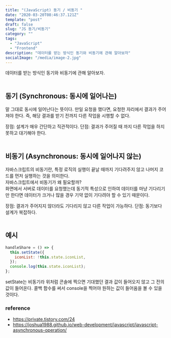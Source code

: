 ```yaml
---
title: "(JavaScript) 동기 / 비동기 "
date: "2020-03-20T08:46:37.121Z"
template: "post"
draft: false
slug: "JS 동기/비동기"
category: ""
tags:
  - "JavaScript"
  - "Frontend"
description: "데이터를 받는 방식인 동기와 비동기에 관해 알아보자"
socialImage: "/media/image-2.jpg"
---
```


데이터를 받는 방식인 동기와 비동기에 관해 알아보자.<br><br>

## 동기 (Synchronous: 동시에 일어나는)

말 그대로 동시에 일어난다는 뜻이다.
만일 요청을 했다면, 요청한 자리에서 결과가 주어져야 한다. 즉, 해당 결과를 받기 전까지 다른 작업을 시행할 수 없다.

장점: 설계가 매우 간단하고 직관적이다.
단점: 결과가 주어질 때 까지 다른 작업을 하지 못하고 대기해야 한다.
<br><br>

## 비동기 (Asynchronous: 동시에 일어나지 않는)

자바스크립트의 비동기란, 특정 로직의 실행이 끝날 때까지 기다려주지 않고 나머지 코드를 먼저 실행하는 것을 의미한다.<br>
자바스크립트에서 비동기가 왜 필요할까?<br>
화면에서 서버로 데이터를 요청했는데 동기적 특성으로 인하여 데이터를 마냥 기다리기만 한다면 데이터가 크거나 많을 경우
기약 없이 기다려야 할 수 있기 때문이다.

장점: 결과가 주어지지 않더라도 기다리지 않고 다른 작업이 가능하다.
단점: 동기보다 설계가 복잡하다.
<br><br>

## 예시

```js
handleShare = () => {
  this.setState({
    iconList: !this.state.iconList,
  });
  console.log(this.state.iconList);
};
```

setState는 비동기라 위처럼 콘솔에 찍으면 기대했던 결과 값이 들어오지 않고 그 전의 값이 들어온다.
콜백 함수를 써서 console을 찍어야 원하는 값이 들어옴을 볼 수 있을 것이다.

### reference

- https://private.tistory.com/24
- https://joshua1988.github.io/web-development/javascript/javascript-asynchronous-operation/
